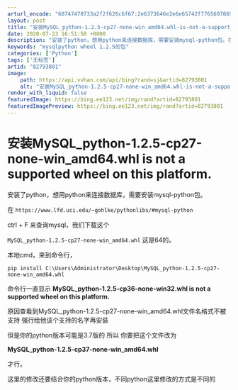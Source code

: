 ```yaml
---
arturl_encode: "68747470733a2f2f626c6f67:2e6373646e2e6e65742f77656978696e5f3338303730343036:2f61727469636c652f64657461696c732f3832373933383031"
layout: post
title: "安装MySQL_python-1.2.5-cp27-none-win_amd64.whl-is-not-a-supported-wheel-on-this-platform."
date: 2020-07-23 16:51:50 +0800
description: "安装了python，想用python来连接数据库，需要安装mysql-python包。在https:"
keywords: "mysqlpython wheel 1.2.5的包"
categories: ['Python']
tags: ['无标签']
artid: "82793801"
image:
    path: https://api.vvhan.com/api/bing?rand=sj&artid=82793801
    alt: "安装MySQL_python-1.2.5-cp27-none-win_amd64.whl-is-not-a-supported-wheel-on-this-platform."
render_with_liquid: false
featuredImage: https://bing.ee123.net/img/rand?artid=82793801
featuredImagePreview: https://bing.ee123.net/img/rand?artid=82793801
---
```


# 安装MySQL\_python-1.2.5-cp27-none-win\_amd64.whl is not a supported wheel on this platform.

安装了python，想用python来连接数据库，需要安装mysql-python包。
  
在
`https://www.lfd.uci.edu/~gohlke/pythonlibs/#mysql-python`
  
ctrl + F 来查询mysql，我们下载这个
  
`MySQL_python‑1.2.5‑cp27‑none‑win_amd64.whl`
这是64的。
  
本地cmd，来到命令行，
  
`pip install C:\Users\Administrator\Desktop\MySQL_python-1.2.5-cp27-none-win_amd64.whl`
  
命令行一直显示
**MySQL\_python-1.2.5-cp36-none-win32.whl is not a supported wheel on this platform.**
  
原因查看到MySQL\_python-1.2.5-cp27-none-win\_amd64.whl文件名格式不被支持 强行给他该个支持的名字再安装
  
但是你的python版本可能是3.7版的 所以 你要把这个文件改为

**MySQL\_python-1.2.5-cp37-none-win\_amd64.whl**
  
才行。
  
这里的修改还要结合你的python版本，不同python这里修改的方式是不同的
